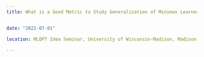 ```yaml
---
title: What is a Good Metric to Study Generalization of Minimax Learners?


date: "2022-07-01"

location: MLOPT Idea Seminar, University of Wisconsin-Madison, Madison, WI

---
```

